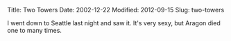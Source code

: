 Title: Two Towers
Date: 2002-12-22
Modified: 2012-09-15
Slug: two-towers

I went down to Seattle last night and saw it. It's very sexy, but Aragon died one to many times.
